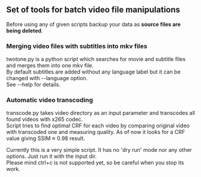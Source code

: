 
## Set of tools for batch video file manipulations

Before using any of given scripts backup your data as **source files are being deleted**.

### Merging video files with subtitles into mkv files 

twotone.py is a python script which searches for movie and subtitle files and merges them into one mkv file.<br/>
By default subtitles are added without any language label but it can be changed with \-\-language option. <br/>
See \-\-help for details.


### Automatic video transcoding

transcode.py takes video directory as an input parameter and transcodes all found videos with x265 codec.<br/>
Script tries to find optimal CRF for each video by comparing original video with transcoded one and measuring quality.
As of now it looks for a CRF value giving SSIM ≈ 0.98 result. 

Currently this is a very simple script. It has no 'dry run' mode nor any other options. Just run it with the input dir.<br/>
Please mind ctrl+c is not supported yet, so be careful when you stop its work.
